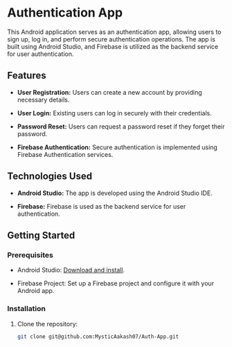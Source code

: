 # Authentication App

This Android application serves as an authentication app, allowing users to sign up, log in, and perform secure authentication operations. The app is built using Android Studio, and Firebase is utilized as the backend service for user authentication.

## Features

- **User Registration:** Users can create a new account by providing necessary details.
  
- **User Login:** Existing users can log in securely with their credentials.

- **Password Reset:** Users can request a password reset if they forget their password.

- **Firebase Authentication:** Secure authentication is implemented using Firebase Authentication services.

## Technologies Used

- **Android Studio:** The app is developed using the Android Studio IDE.

- **Firebase:** Firebase is used as the backend service for user authentication.

## Getting Started

### Prerequisites

- Android Studio: [Download and install](https://developer.android.com/studio).

- Firebase Project: Set up a Firebase project and configure it with your Android app.

### Installation

1. Clone the repository:

   ```bash
   git clone git@github.com:MysticAakash07/Auth-App.git
